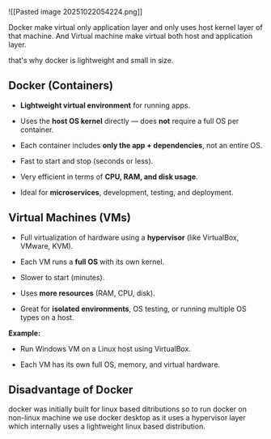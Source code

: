 ![[Pasted image 20251022054224.png]]

Docker  make virtual only application layer and only uses host kernel layer of that machine.
And Virtual machine make virtual  both host and application layer.

that's why docker is lightweight and small in size.

## Docker (Containers)

- **Lightweight virtual environment** for running apps.
    
- Uses the **host OS kernel** directly — does **not** require a full OS per container.
    
- Each container includes **only the app + dependencies**, not an entire OS.
    
- Fast to start and stop (seconds or less).
    
- Very efficient in terms of **CPU, RAM, and disk usage**.
    
- Ideal for **microservices**, development, testing, and deployment.

## Virtual Machines (VMs)

- Full virtualization of hardware using a **hypervisor** (like VirtualBox, VMware, KVM).
    
- Each VM runs a **full OS** with its own kernel.
    
- Slower to start (minutes).
    
- Uses **more resources** (RAM, CPU, disk).
    
- Great for **isolated environments**, OS testing, or running multiple OS types on a host.
    

**Example:**

- Run Windows VM on a Linux host using VirtualBox.
    
- Each VM has its own full OS, memory, and virtual hardware.


## Disadvantage of Docker

docker was initially built for linux based ditributions so to run docker on non-linux machine we use docker desktop as it uses a hypervisor layer which internally uses a lightweight linux based distribution.

